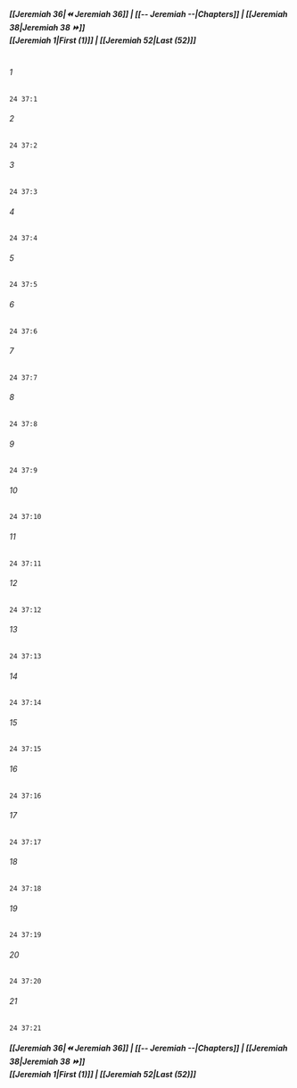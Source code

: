 
##### **[[Jeremiah 36|⏪ Jeremiah 36]] | [[-- Jeremiah --|Chapters]] | [[Jeremiah 38|Jeremiah 38 ⏩]]**<br>**[[Jeremiah 1|First (1)]] | [[Jeremiah 52|Last (52)]]**<br><br>

###### 1
``` verse
24 37:1
```
###### 2
``` verse
24 37:2
```
###### 3
``` verse
24 37:3
```
###### 4
``` verse
24 37:4
```
###### 5
``` verse
24 37:5
```
###### 6
``` verse
24 37:6
```
###### 7
``` verse
24 37:7
```
###### 8
``` verse
24 37:8
```
###### 9
``` verse
24 37:9
```
###### 10
``` verse
24 37:10
```
###### 11
``` verse
24 37:11
```
###### 12
``` verse
24 37:12
```
###### 13
``` verse
24 37:13
```
###### 14
``` verse
24 37:14
```
###### 15
``` verse
24 37:15
```
###### 16
``` verse
24 37:16
```
###### 17
``` verse
24 37:17
```
###### 18
``` verse
24 37:18
```
###### 19
``` verse
24 37:19
```
###### 20
``` verse
24 37:20
```
###### 21
``` verse
24 37:21
```

##### **[[Jeremiah 36|⏪ Jeremiah 36]] | [[-- Jeremiah --|Chapters]] | [[Jeremiah 38|Jeremiah 38 ⏩]]**<br>**[[Jeremiah 1|First (1)]] | [[Jeremiah 52|Last (52)]]**
